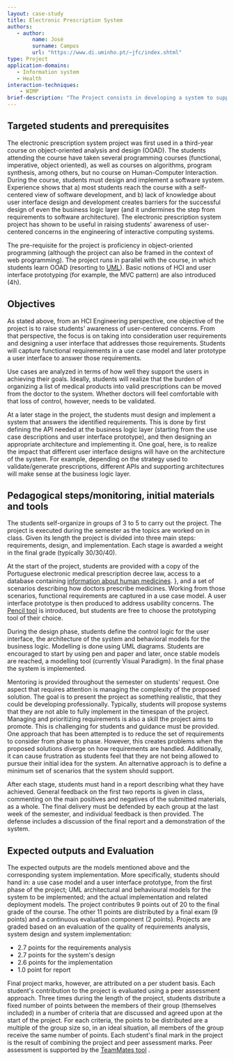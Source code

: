 ```yaml
---
layout: case-study
title: Electronic Prescription System
authors:
   - author:
        name: José
        surname: Campos
        url: "https://www.di.uminho.pt/~jfc/index.shtml"
type: Project
application-domains:
   - Information system
   - Health 
interaction-techniques:
    - WIMP 
brief-description: "The Project consists in developing a system to support doctors in prescribing medicines. The project might be seen as part of a larger medical information system but, for the purpose of the project, only the act of prescribing medication is considered. One interesting aspect of the project are the constraints that are imposed on prescriptions: each prescription can only have up to three different medical products, and psychotropic medicines cannot be mixed with other substances in the same prescription. This can potentially create a distance between the doctor's goal of prescribing a treatment, and how the medical products needed for that treatment must be organized into prescriptions."
---
```


## Targeted students and prerequisites
The electronic prescription system project was first used in a third-year course on object-oriented analysis and design (OOAD). The students attending the course have taken several programming courses (functional, imperative, object oriented), as well as courses on algorithms, program synthesis, among others, but no course on Human-Computer Interaction. During the course, students must design and implement a software system. Experience shows that a) most students reach the course with a self-centered view of software development, and b) lack of knowledge about user interface design and development creates barriers for the successful design of even the business logic layer (and it undermines the step from requirements to software architecture). The electronic prescription system project has shown to be useful in raising students' awareness of user-centered concerns in the engineering of interactive computing systems.

The pre-requisite for the project is proficiency in object-oriented programming (although the project can also be framed in the context of web programming). The project runs in parallel with the course, in which students learn OOAD (resorting to [UML](https://martinfowler.com/books/uml.html)). Basic notions of HCI and user interface prototyping (for example, the MVC pattern) are also introduced (4h).

## Objectives
As stated above, from an HCI Engineering perspective, one objective of the project is to raise students' awareness of user-centered concerns. From that perspective, the focus is on taking into consideration user requirements and designing a user interface that addresses those requirements. Students will capture functional requirements in a use case model and later prototype a user interface to answer those requirements.

Use cases are analyzed in terms of how well they support the users in achieving their goals. Ideally, students will realize that the burden of organizing a list of medical products into valid prescriptions can be moved from the doctor to the system. Whether doctors will feel comfortable with that loss of control, however, needs to be validated.

At a later stage in the project, the students must design and implement a system that answers the identified requirements. This is done by first defining the API needed at the business logic layer (starting from the use case descriptions and user interface prototype), and then designing an appropriate architecture and implementing it. One goal, here, is to realize the impact that different user interface designs will have on the architecture of the system. For example, depending on the strategy used to validate/generate prescriptions, different APIs and supporting architectures will make sense at the business logic layer.

## Pedagogical steps/monitoring, initial materials and tools
The students self-organize in groups of 3 to 5 to carry out the project. The project is executed during the semester as the topics are worked on in class. Given its length the project is divided into three main steps: requirements, design, and implementation. Each stage is awarded a weight in the final grade (typically 30/30/40).

At the start of the project, students are provided with a copy of the Portuguese electronic medical prescription decree law, access to a database containing [information about human medicines](http://extranet.infarmed.pt/INFOMED-fo/index.xhtml).
}, and a set of scenarios describing how doctors prescribe medicines. Working from those scenarios, functional requirements are captured in a use case model. A user interface prototype is then produced to address usability concerns. The [Pencil tool](https://pencil.evolus.vn/) is introduced, but students are free to choose the prototyping tool of their choice.

During the design phase, students define the control logic for the user interface, the architecture of the system and behavioral models for the business logic. Modelling is done using UML diagrams. Students are encouraged to start by using pen and paper and later, once stable models are reached, a modelling tool (currently Visual Paradigm). In the final phase the system is implemented.

Mentoring is provided throughout the semester on students' request. One aspect that requires attention is managing the complexity of the proposed solution. The goal is to present the project as something realistic, that they could be developing professionally. Typically, students will propose systems that they are not able to fully implement in the timespan of the project. Managing and prioritizing requirements is also a skill the project aims to promote. This is challenging for students and guidance must be provided. One approach that has been attempted is to reduce the set of requirements to consider from phase to phase. However, this creates problems when the proposed solutions diverge on how requirements are handled. Additionally, it can cause frustration as students feel that they are not being allowed to pursue their initial idea for the system. An alternative approach is to define a minimum set of scenarios that the system should support.

After each stage, students must hand in a report describing what they have achieved. General feedback on the first two reports is given in class, commenting on the main positives and negatives of the submitted materials, as a whole. The final delivery must be defended by each group at the last week of the semester, and individual feedback is then provided. The defense includes a discussion of the final report and a demonstration of the system.

## Expected outputs and Evaluation

The expected outputs are the models mentioned above and the corresponding system implementation. More specifically, students should hand in: a use case model and a user interface prototype, from the first phase of the project; UML architectural and behavioural models for the system to be implemented; and the actual implementation and related deployment models.
The project contributes 9 points out of 20 to the final grade of the course. The other 11 points are distributed by a final exam (9 points) and a continuous evaluation component (2 points). Projects are graded based on an evaluation of the quality of requirements analysis, system design and system implementation:

* 2.7 points for the requirements analysis
* 2.7 points for the system's design
* 2.6 points for the implementation
* 1.0 point for report

Final project marks, however, are attributed on a per student basis. Each student's contribution to the project is evaluated using a peer assessment approach. Three times during the length of the project, students distribute a fixed number of points between the members of their group (themselves included) in a number of criteria that are discussed and agreed upon at the start of the project. For each criteria, the points to be distributed are a multiple of the group size so, in an ideal situation, all members of the group receive the same number of points. Each student's final mark in the project is the result of combining the project and peer assessment marks. Peer assessment is supported by the [TeamMates tool](https://teammatesv4.appspot.com/) .